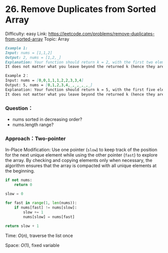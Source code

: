 # 26. Remove Duplicates from Sorted Array

Difficulty: easy
Link: https://leetcode.com/problems/remove-duplicates-from-sorted-array
Topic: Array

```markdown
Example 1:
Input: nums = [1,1,2]
Output: 2, nums = [1,2,_]
Explanation: Your function should return k = 2, with the first two elements of nums being 1 and 2 respectively.
It does not matter what you leave beyond the returned k (hence they are underscores).

Example 2：
Input: nums = [0,0,1,1,1,2,2,3,3,4]
Output: 5, nums = [0,1,2,3,4,_,_,_,_,_]
Explanation: Your function should return k = 5, with the first five elements of nums being 0, 1, 2, 3, and 4 respectively.
It does not matter what you leave beyond the returned k (hence they are underscores).
```

### Question：

- nums sorted in decreasing order?
- nums.length range?

### Approach：Two-pointer

In-Place Modification: Use one pointer (`slow`) to keep track of the position for the next unique element while using the other pointer (`fast`) to explore the array. By checking and copying elements only when necessary, the algorithm ensures that the array is compacted with all unique elements at the beginning.

```python
if not nums:
	return 0

slow = 0

for fast in range(1, len(nums)):
	if nums[fast] != nums[slow]:
		slow += 1
		nums[slow] = nums[fast]
		
return slow + 1
```

Time: $O(n)$, traverse the list once

Space: $O(1)$, fixed variable